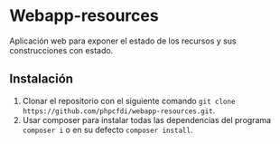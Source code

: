 # Webapp-resources
Aplicación web para exponer el estado de los recursos y sus construcciones con estado.

## Instalación

1. Clonar el repositorio con el siguiente comando `git clone https://github.com/phpcfdi/webapp-resources.git`.
2. Usar composer para instalar todas las dependencias del programa `composer i` o en su defecto `composer install`.